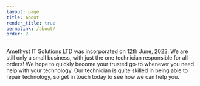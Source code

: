 ```yaml
---
layout: page
title: About
render_title: true
permalink: /about/
order: 2
---
```


Amethyst IT Solutions LTD was incorporated on 12th June, 2023. We are still only a small business, with just the one technician responsible for all orders! We hope to quickly become your trusted go-to whenever you need help with your technology. Our technician is quite skilled in being able to repair technology, so get in touch today to see how we can help you.